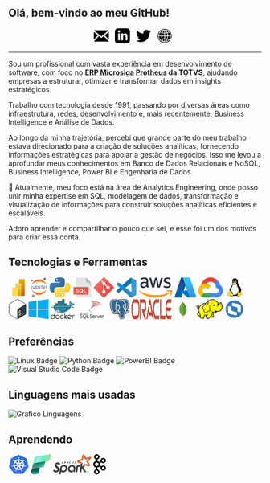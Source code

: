 <!-- 
![Header](img/matrix.svg "matrix")

Um cara apaixonado pelo mundo dos dados!!!

A guy passionate about the world of data!!!
-->

## Olá, bem-vindo ao meu GitHub!

<p align="center">
<a href="mailto:dirleiflsilva@dfls.eti.br"><img height="30" src="img/icon_email.png"></a>&nbsp;&nbsp;
<a href="https://www.linkedin.com/in/dirleiflsilva/"><img height="30" src="img/icon_linkedin.png"></a>&nbsp;&nbsp;
<a href="https://twitter.com/dirleiflsilva"><img height="30" src="img/icon_twitter.png"></a>&nbsp;&nbsp;
<a href="https://dfls.eti.br/"><img height="30" src="img/icon_web.png"></a>&nbsp;&nbsp;
</p>

---

<p>Sou um profissional com vasta experiência em desenvolvimento de software, com foco no <strong><a href="https://www.totvs.com/sistema-de-gestao">ERP Microsiga Protheus</a> da TOTVS</strong>, ajudando empresas a estruturar, otimizar e transformar dados em insights estratégicos.</p>

<p>Trabalho com tecnologia desde 1991, passando por diversas áreas como infraestrutura, redes, desenvolvimento e, mais recentemente, Business Intelligence e Análise de Dados.</p>

<p>Ao longo da minha trajetória, percebi que grande parte do meu trabalho estava direcionado para a criação de soluções analíticas, fornecendo informações estratégicas para apoiar a gestão de negócios. Isso me levou a aprofundar meus conhecimentos em Banco de Dados Relacionais e NoSQL, Business Intelligence, Power BI e Engenharia de Dados.</p>

<p>🎯 Atualmente, meu foco está na área de Analytics Engineering, onde posso unir minha expertise em SQL, modelagem de dados, transformação e visualização de informações para construir soluções analíticas eficientes e escaláveis.</p>

<p>Adoro aprender e compartilhar o pouco que sei, e esse foi um dos motivos para criar essa conta.</p>

## Tecnologias e Ferramentas

<p>
<img loading="lazy" height="40" src="img/power_bi_icon.svg">
<img loading="lazy" height="40" src="img/jupyter_icon.svg">
<img loading="lazy" height="40" src="img/python_icon.svg">
<img loading="lazy" height="40" src="img/sql_icon.svg">
<img loading="lazy" height="40" src="img/git_icon.svg">
<img loading="lazy" height="40" src="img/vs_code_icon.svg">
<img loading="lazy" height="40" src="img/aws_icon.svg">
<img loading="lazy" height="40" src="img/azure_icon.svg">
<img loading="lazy" height="40" src="img/google_cloud_icon.svg">
<img loading="lazy" height="40" src="img/linux_tux_icon.svg">
<img loading="lazy" height="40" src="img/bash_icon.svg">
<img loading="lazy" height="40" src="img/windows_icon.svg">
<img loading="lazy" height="40" src="img/docker_icon.svg">
<img loading="lazy" height="40" src="img/sql_server_icon.svg">
<img loading="lazy" height="40" src="img/postgresql_icon.svg">
<img loading="lazy" width="80" height="40" src="img/oracle_icon.svg">
<img loading="lazy" height="40" src="img/mongodb_icon.svg">
<img loading="lazy" height="40" src="img/hadoop_icon.svg">
<img loading="lazy" height="40" src="img/advpl_icon.svg">
<!-- <img loading="lazy" height="40" src="img/tlpp_icon.jpg">-->
</p>

## Preferências

![Linux Badge](https://img.shields.io/badge/Linux-FCC624?logo=linux&logoColor=000&style=for-the-badge)
![Python Badge](https://img.shields.io/badge/Python-3776AB?logo=python&logoColor=fff&style=for-the-badge)
![PowerBI Badge](https://img.shields.io/badge/Power%20BI-F2C811?logo=powerbi&logoColor=000&style=for-the-badge)
![Visual Studio Code Badge](https://img.shields.io/badge/Visual%20Studio%20Code-007ACC?logo=visual-studio-code&logoColor=fff&style=for-the-badge)
<!--![Node.js](https://img.shields.io/badge/Node.js-339933?logo=nodedotjs&logoColor=fff&style=for-the-badge)-->

## Linguagens mais usadas  

<div align="left">
  <img 
    src="https://github-readme-stats.vercel.app/api/top-langs?username=dirleiflsilva&locale=pt-br&hide_title=true&layout=compact&theme=nord&langs_count=10&hide_border=true&order=2&hide=roff,Batchfile&card_width=800" 
    alt="Grafico Linguagens"
  />
</div>  

## Aprendendo

<p>
<!--<img loading="lazy" height="40" src="img/nodejs_icon.svg">-->
<!--<img loading="lazy" height="40" src="img/react_icon.svg">-->
<img loading="lazy" height="40" src="img/kubernetes_icon.svg">
<img loading="lazy" height="40" src="img/fabric_icon.svg">
<img loading="lazy" height="40" src="img/apache_spark_icon.svg">
<!--<img loading="lazy" height="40" src="img/scala_icon.svg">-->
<img loading="lazy" height="40" src="img/kafka_icon.svg">
</p>

<!--
-- Icons
https://worldvectorlogo.com/
https://devicon.dev/
https://shields.io/
https://badges.pages.dev/

-- Shields.io Badges
https://simpleicons.org/
https://github.com/simple-icons/simple-icons/blob/master/slugs.md

-->

